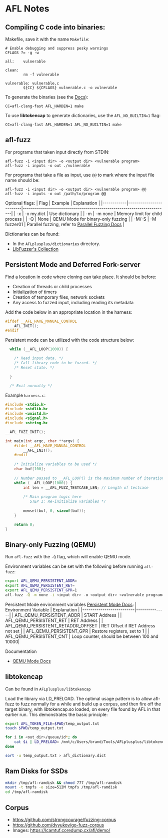 # AFL Notes

## Compiling C code into binaries:
Makefile, save it with the name `Makefile`:
```
# Enable debugging and suppress pesky warnings
CFLAGS ?= -g -w

all:    vulnerable

clean:
        rm -f vulnerable

vulnerable: vulnerable.c
        ${CC} ${CFLAGS} vulnerable.c -o vulnerable
```

To generate the binaries (see the [Docs](https://aflplus.plus/docs/env_variables/)):
```
CC=afl-clang-fast AFL_HARDEN=1 make
```

To use **libtokencap** to generate dictionaries, use the `AFL_NO_BUILTIN=1` flag:
```
CC=afl-clang-fast AFL_HARDEN=1 AFL_NO_BUILTIN=1 make 
```

## afl-fuzz
For programs that taken input directly from STDIN:
```
afl-fuzz -i <input dir> -o <output dir> <vulnerable program>
afl-fuzz -i inputs -o out ./vulnerable
```

For programs that take a file as input, use `@@` to mark where the input file name should be:
```
afl-fuzz -i <input dir> -o <output dir> <vulnerable program> @@
afl-fuzz -i inputs -o out /path/to/program @@
```

Optional flags:
| Flag       | Example                 | Explanation                                                            |
|------------|-------------------------|------------------------------------------------------------------------|
| -x <dict>  | -x my.dict              | Use dictionary                                                         |
| -m <amount>| -m none                 | Memory limit for child process                                         |
| -Q         | None                    | QEMU Mode for binary-only fuzzing                                      |
| -M/-S <id> | -M fuzzer01             | Parallel fuzzing, refer to [Parallel Fuzzing Docs](https://aflplus.plus/docs/parallel_fuzzing/) |

Dictionaries can be found:
* In the `AFLplusplus/dictionaries` directory.
* [LibFuzzer's Collection](https://chromium.googlesource.com/chromium/src/+/master/testing/libfuzzer/fuzzers/dicts)

## Persistent Mode and Deferred Fork-server
Find a location in code where cloning can take place. It should be before:
* Creation of threads or child processes
* Initialization of timers
* Creation of temporary files, network sockets
* Any access to fuzzed input, including reading its metadata

Add the code below in an appropriate location in the harness:
```c
#ifdef __AFL_HAVE_MANUAL_CONTROL
  __AFL_INIT();
#endif
```

Persistent mode can be utilized with the code structure below:
```c
  while (__AFL_LOOP(1000)) {

    /* Read input data. */
    /* Call library code to be fuzzed. */
    /* Reset state. */

  }

  /* Exit normally */
 ```

Example `harness.c`:
```c
#include <stdio.h>
#include <stdlib.h>
#include <unistd.h>
#include <signal.h>
#include <string.h>

__AFL_FUZZ_INIT();

int main(int argc, char **argv) {
    #ifdef __AFL_HAVE_MANUAL_CONTROL
        __AFL_INIT();
    #endif
    
    /* Initialize variables to be used */
    char buf[100];
    
    // Number passed to __AFL_LOOP() is the maximum number of iterations before termination
    while (__AFL_LOOP(1000)) {
        int len = __AFL_FUZZ_TESTCASE_LEN; // Length of testcase
        
        /* Main program logic here 
           STEP 1: Re-initialize variables */
        
        memset(buf, 0, sizeof(buf));
    }

    return 0;
}
```

## Binary-only Fuzzing (QEMU)
Run `afl-fuzz` with the `-Q` flag, which will enable QEMU mode.

Environment variables can be set with the following before running `afl-fuzz`:
```bash
export AFL_QEMU_PERSISTENT_ADDR=
export AFL_QEMU_PERSISTENT_RET=
export AFL_QEMU_PERSISTENT_GPR=1
afl-fuzz -Q -m none -i <input dir> -o <output dir> <vulnerable program> @@
```

Persistent Mode environment variables [Persistent Mode Docs](https://github.com/AFLplusplus/AFLplusplus/blob/stable/qemu_mode/README.persistent.md):
| Environment Variable     | Explanation   |
|--------------------------|---------------|
| AFL_QEMU_PERSISTENT_ADDR | START Address |
| AFL_QEMU_PERSISTENT_RET  | RET Address   |
| AFL_QEMU_PERSISTENT_RETADDR_OFFSET  | RET Offset if RET Address not set   |
| AFL_QEMU_PERSISTENT_GPR  | Restore registers, set to 1   |
| AFL_QEMU_PERSISTENT_CNT  | Loop counter, should be between 100 and 10000|

Documentation
* [QEMU Mode Docs](https://github.com/AFLplusplus/AFLplusplus/blob/stable/qemu_mode/README.md) 

## libtokencap
Can be found in `AFLplusplus/libtokencap`

Load the library via LD_PRELOAD. The optimal usage
pattern is to allow afl-fuzz to fuzz normally for a while and build up a corpus,
and then fire off the target binary, with libtokencap.so loaded, on every file
found by AFL in that earlier run. This demonstrates the basic principle:
```bash
export AFL_TOKEN_FILE=$PWD/temp_output.txt
touch $PWD/temp_output.txt

for i in <out_dir>/queue/id*; do
    cat $i | LD_PRELOAD= /mnt/c/Users/brand/Tools/AFLplusplus/libtokencap.so /path/to/target/program [...params]
done

sort -u temp_output.txt > afl_dictionary.dict
```

## Ram Disks for SSDs
```bash
mkdir /tmp/afl-ramdisk && chmod 777 /tmp/afl-ramdisk
mount -t tmpfs -o size=512M tmpfs /tmp/afl-ramdisk
cd /tmp/afl-ramdisk
```

## Corpus
* https://github.com/strongcourage/fuzzing-corpus
* https://github.com/dvyukov/go-fuzz-corpus
* Images: https://lcamtuf.coredump.cx/afl/demo/
